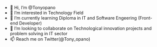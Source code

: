 - 👋 Hi, I’m @Tonyopano
- 👀 I’m interested in Technology Field
- 🌱 I’m currently learning Diploma in IT and Software Engeering (Front-end Developer)
- 💞️ I’m looking to collaborate on Technological innovation projects and problem solving in IT sector
- 📫 Reach me on Twitter(@Tony_opano)

<!---
Tonyopano/Tonyopano is a ✨ special ✨ repository because its `README.md` (this file) appears on your GitHub profile.
You can click the Preview link to take a look at your changes.
--->
